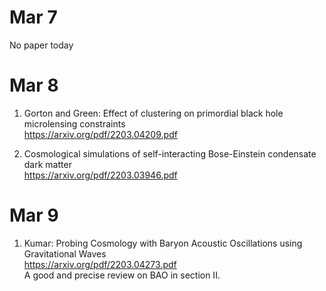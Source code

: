 # Mar 7
No paper today

# Mar 8
1. Gorton and Green: Effect of clustering on primordial black hole microlensing constraints \
https://arxiv.org/pdf/2203.04209.pdf

2. Cosmological simulations of self-interacting Bose-Einstein condensate dark matter \
https://arxiv.org/pdf/2203.03946.pdf

# Mar 9
1. Kumar: Probing Cosmology with Baryon Acoustic Oscillations using Gravitational Waves \
https://arxiv.org/pdf/2203.04273.pdf \
A good and precise review on BAO in section II.
